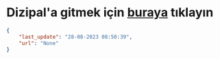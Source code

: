 # Dizipal'a gitmek için [buraya](None) tıklayın
    
```json
{
    "last_update": "28-08-2023 08:50:39",
    "url": "None"
}
```